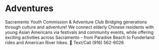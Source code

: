 # Adventures
Sacramento Youth Commission &amp; Adventure Club Bridging generations through culture and adventure! We connect elderly Chinese residents with young Asian Americans via festivals and community events, while offering exciting activities across Sacramento - from Paradise Beach to Funderland rides and American River hikes. 📱 Text/Call (916) 562-6026
